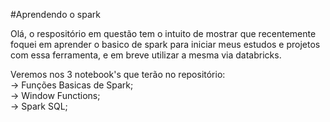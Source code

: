 #Aprendendo o spark

Olá, o respositório em questão tem o intuito de mostrar que recentemente foquei em aprender o basico de spark para iniciar meus estudos e projetos com essa ferramenta, e em breve utilizar a mesma via databricks.  

Veremos nos 3 notebook's que terão no repositório:  
-> Funções Basicas de Spark;  
-> Window Functions;  
-> Spark SQL;  
